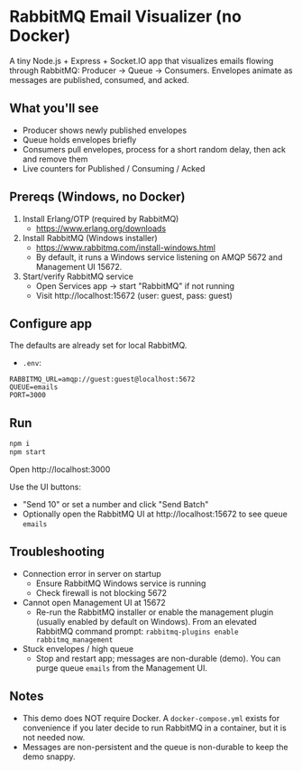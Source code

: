 # RabbitMQ Email Visualizer (no Docker)

A tiny Node.js + Express + Socket.IO app that visualizes emails flowing through RabbitMQ: Producer → Queue → Consumers. Envelopes animate as messages are published, consumed, and acked.

## What you'll see
- Producer shows newly published envelopes
- Queue holds envelopes briefly
- Consumers pull envelopes, process for a short random delay, then ack and remove them
- Live counters for Published / Consuming / Acked

## Prereqs (Windows, no Docker)
1. Install Erlang/OTP (required by RabbitMQ)
   - https://www.erlang.org/downloads
2. Install RabbitMQ (Windows installer)
   - https://www.rabbitmq.com/install-windows.html
   - By default, it runs a Windows service listening on AMQP 5672 and Management UI 15672.
3. Start/verify RabbitMQ service
   - Open Services app → start "RabbitMQ" if not running
   - Visit http://localhost:15672 (user: guest, pass: guest)

## Configure app
The defaults are already set for local RabbitMQ.
- `.env`:
```
RABBITMQ_URL=amqp://guest:guest@localhost:5672
QUEUE=emails
PORT=3000
```

## Run
```bash
npm i
npm start
```
Open http://localhost:3000

Use the UI buttons:
- "Send 10" or set a number and click "Send Batch"
- Optionally open the RabbitMQ UI at http://localhost:15672 to see queue `emails`

## Troubleshooting
- Connection error in server on startup
  - Ensure RabbitMQ Windows service is running
  - Check firewall is not blocking 5672
- Cannot open Management UI at 15672
  - Re-run the RabbitMQ installer or enable the management plugin (usually enabled by default on Windows). From an elevated RabbitMQ command prompt: `rabbitmq-plugins enable rabbitmq_management`
- Stuck envelopes / high queue
  - Stop and restart app; messages are non-durable (demo). You can purge queue `emails` from the Management UI.

## Notes
- This demo does NOT require Docker. A `docker-compose.yml` exists for convenience if you later decide to run RabbitMQ in a container, but it is not needed now.
- Messages are non-persistent and the queue is non-durable to keep the demo snappy.
